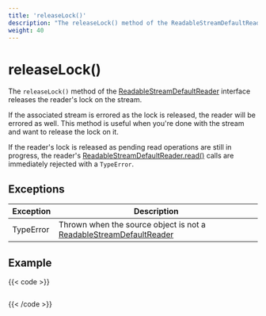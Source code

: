 ```yaml
---
title: 'releaseLock()'
description: "The releaseLock() method of the ReadableStreamDefaultReader interface releases the reader's lock on the stream."
weight: 40
---
```


# releaseLock()

The `releaseLock()` method of the [ReadableStreamDefaultReader](https://grafana.com/docs/k6/<K6_VERSION>/javascript-api/k6-experimental/streams/readablestreamdefaultreader) interface releases the reader's lock on the stream.

If the associated stream is errored as the lock is released, the reader will be errored as well. This method is useful when you're done with the stream and want to release the lock on it.

If the reader's lock is released as pending read operations are still in progress, the reader's [ReadableStreamDefaultReader.read()](https://grafana.com/docs/k6/<K6_VERSION>/javascript-api/k6-experimental/streams/readablestreamdefaultreader/read) calls are immediately rejected with a `TypeError`.

## Exceptions

| Exception | Description                                                                                                                                                                       |
| --------- | --------------------------------------------------------------------------------------------------------------------------------------------------------------------------------- |
| TypeError | Thrown when the source object is not a [ReadableStreamDefaultReader](https://grafana.com/docs/k6/<K6_VERSION>/javascript-api/k6-experimental/streams/readablestreamdefaultreader) |

## Example

{{< code >}}

```javascript

```

{{< /code >}}
